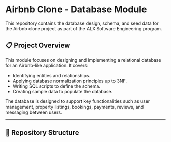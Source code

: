 
# Airbnb Clone - Database Module

This repository contains the database design, schema, and seed data for the Airbnb clone project as part of the ALX Software Engineering program.

## 📋 Project Overview

This module focuses on designing and implementing a relational database for an Airbnb-like application. It covers:
- Identifying entities and relationships.
- Applying database normalization principles up to 3NF.
- Writing SQL scripts to define the schema.
- Creating sample data to populate the database.

The database is designed to support key functionalities such as user management, property listings, bookings, payments, reviews, and messaging between users.

---

## 📁 Repository Structure

